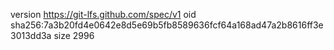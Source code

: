 version https://git-lfs.github.com/spec/v1
oid sha256:7a3b20fd4e0642e8d5e69b5fb8589636fcf64a168ad47a2b8616ff3e3013dd3a
size 2996
